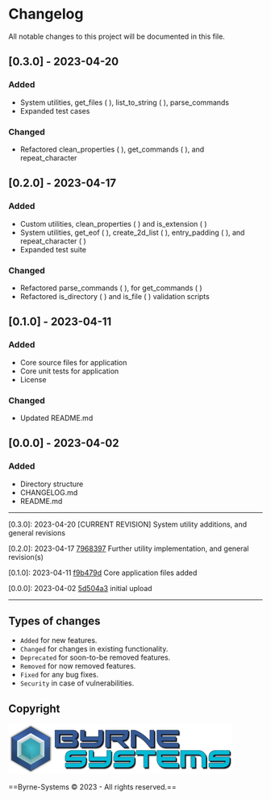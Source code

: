 # Changelog
All notable changes to this project will be documented in this file.

## [0.3.0] - 2023-04-20
### Added
- System utilities, get_files ( ), list_to_string ( ), parse_commands
- Expanded test cases

### Changed
- Refactored clean_properties ( ), get_commands ( ), and repeat_character

## [0.2.0] - 2023-04-17
### Added
- Custom utilities, clean_properties ( ) and is_extension ( )
- System utilities, get_eof ( ), create_2d_list ( ), entry_padding ( ), and repeat_character ( )
- Expanded test suite

### Changed
- Refactored parse_commands ( ), for get_commands ( )
- Refactored is_directory ( ) and is_file ( ) validation scripts

## [0.1.0] - 2023-04-11
### Added
- Core source files for application
- Core unit tests for application
- License

### Changed
- Updated README.md

## [0.0.0] - 2023-04-02
### Added
- Directory structure
- CHANGELOG.md
- README.md

---

[0.3.0]: 2023-04-20 [CURRENT REVISION] System utility additions, and general revisions

[0.2.0]: 2023-04-17 [7968397](https://github.com/Justin-Byrne/ClassGenerator/commit/7968397) Further utility implementation, and general revision(s)

[0.1.0]: 2023-04-11 [f9b479d](https://github.com/Justin-Byrne/ClassGenerator/commit/f9b479d) Core application files added

[0.0.0]: 2023-04-02 [5d504a3](https://github.com/Justin-Byrne/ClassGenerator/commit/5d504a3) initial upload

---

## Types of changes
- `Added` for new features.
- `Changed` for changes in existing functionality.
- `Deprecated` for soon-to-be removed features.
- `Removed` for now removed features.
- `Fixed` for any bug fixes.
- `Security` in case of vulnerabilities.

## Copyright

![Byrne-Systems](https://github.com/Justin-Byrne/ClassGenerator/blob/main/images/byrne-systems.logo.png)

==Byrne-Systems © 2023 - All rights reserved.==

